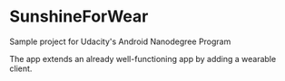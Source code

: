 # SunshineForWear

Sample project for Udacity's Android Nanodegree Program

The app extends an already well-functioning app by adding a wearable client.
